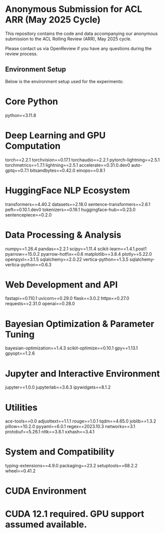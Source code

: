 # Anonymous Submission for ACL ARR (May 2025 Cycle)

This repository contains the code and data accompanying our anonymous submission to the ACL Rolling Review (ARR), May 2025 cycle.

Please contact us via OpenReview if you have any questions during the review process.



## Environment Setup

Below is the environment setup used for the experiments:

# Core Python 
python==3.11.8

# Deep Learning and GPU Computation
torch==2.2.1
torchvision==0.17.1
torchaudio==2.2.1
pytorch-lightning==2.5.1
torchmetrics==1.7.1
lightning==2.5.1
accelerate==0.31.0.dev0
auto-gptq==0.7.1
bitsandbytes==0.42.0
einops==0.8.1

# HuggingFace NLP Ecosystem
transformers==4.40.2
datasets==2.18.0
sentence-transformers==2.6.1
peft==0.10.1.dev0
tokenizers==0.19.1
huggingface-hub==0.23.0
sentencepiece==0.2.0

# Data Processing & Analysis
numpy==1.26.4
pandas==2.2.1
scipy==1.11.4
scikit-learn==1.4.1.post1
pyarrow==15.0.2
pyarrow-hotfix==0.6
matplotlib==3.8.4
plotly==5.22.0
openpyxl==3.1.5
sqlalchemy==2.0.22
vertica-python==1.3.5
sqlalchemy-vertica-python==0.6.3

# Web Development and API
fastapi==0.110.1
uvicorn==0.29.0
flask==3.0.2
httpx==0.27.0
requests==2.31.0
openai==0.28.0

# Bayesian Optimization & Parameter Tuning
bayesian-optimization==1.4.3
scikit-optimize==0.10.1
gpy==1.13.1
gpyopt==1.2.6

# Jupyter and Interactive Environment
jupyter==1.0.0
jupyterlab==3.6.3
ipywidgets==8.1.2

# Utilities
ace-tools==0.0
adjusttext==1.1.1
rouge==1.0.1
tqdm==4.65.0
joblib==1.3.2
pillow==10.2.0
pyyaml==6.0.1
regex==2023.10.3
networkx==3.1
protobuf==5.26.1
nltk==3.8.1
xxhash==3.4.1

# System and Compatibility
typing-extensions==4.9.0
packaging==23.2
setuptools==68.2.2
wheel==0.41.2

# CUDA Environment
# CUDA 12.1 required. GPU support assumed available.


